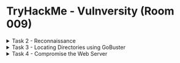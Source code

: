 #  TryHackMe - Vulnversity (Room 009)

<details><summary>Task 2 - Reconnaissance</summary>
<p>

## Task 2.2

### Q: Scan the box, how many ports are open?

A: 6

Walkthrough: Simply scan the machine using the `nmap -A -T4 <IP>` command to reveal open ports

![](/Vulnversity/images/nmap_scan.png)

## Task 2.3

### Q: What version of the Squid Proxy is running on the machine?

A: 3.5.12

Walkthrough: Found in the output of the nmap scan detailed above

## Task 2.4

### Q: How many ports will nmap scan if the flag -p-400 was used?

A: 400

Walkthrough: The `-p-` flag indicates a range of ports to scan. With 400 given at the end, this indicates it will scan port 1-400

## Task 2.5

### Q: Using the nmap flag -n, what will it not resolve?

A: DNS 

Walkthrough: Using the `nmap -h` command, we can see other flags. Scroll down and you will see the `-n` flag

![](/Vulnversity/images/nmap.png)

## Task 2.6

### Q: What is the most likely OS this machine is running

A: Ubuntu

Walkthrough: In SSH, it willt tell us the version of the package installed (Ubuntu). It also indicates Ubuntu through multiple other services such as HTTP as well

![](/Vulnversity/images/ubuntu.png)

## Task 2.7

### Q: What port is the web server running on?

A: 3333

Walkthrough: Scrolling down we can see that port 3333 is running the HTTP service. HTTP is used for websites and web servers

</p>
</details>

<details><summary>Task 3 - Locating Directories using GoBuster</summary>
<p>

## Task 3.1 - no answer needed

Run GoBuster with a wordlist using the `gobuster dir -u http://10.10.76.37:3333 -w /usr/share/wordlists/dirbuster/directory-list-2.3-medium.txt` command

## Task 3.2

### Q: What is the directory that has an upload form page?

A: /internal/

Walkthrough: Going through the GoBuster results and navigating to each page reveals that the /internal/ directory has an upload form

![](/Vulnversity/images/upload.png)

</p>
</details>

<details><summary>Task 4 - Compromise the Web Server</summary>
<p>
	
## Task 4.1

### Q: Try uploading a few file types to the server, what common extension seems to be blocked?

A: .php

Walkthrough: Since we know this is an Apache server thanks to the Nmap scan, we know that Apache typically works with .php files. There are multiple file extensions for PHP:

* .php
* .phtml
* .php3
* .php4
* .php5
* .phps

We can try uploading simple text documents modified to have these extensions and see what one is possibly blocked

![](/Vulnversity/images/php_tests.png)

Uploading the `.php` extension file presents a message stating that the extension is not allowed

![](/Vulnversity/images/banned.png)

## Task 4.2

To identify which extensions are not blocked, we can fuzz the upload form. To do this, use Burp Suite

## Task 4.3

### Q: What extension is allowed?

A: .phtml

Walkthrough: To begin, make a wordlist with the extensions presented earlier

![](/Vulnversity/images/phpext.png)

Next, upload a file and capture the request via Burp Suite and send it to Intruder. Click on `Payloads` and select the wordlist we created to load into it

Click the `Positions` tab, find the filename and `Add` to the extension

![](/Vulnversity/images/burp.png)

Run the attack and look at the results. The `.phtml` response will have a different length and include a different response than before

![](/Vulnversity/images/success.png)

## Task 4.4

We can use a PHP reverse shell as our payload. A reverse shell works by being called on the remote host and forcing this host to make a connection to us

We listen for incoming connections, upload and have our shell executed which will beacon out back to our listener

A good PHP reverse shell is located [here](https://github.com/pentestmonkey/php-reverse-shell/blob/master/php-reverse-shell.php)

To gain remote access to this machine, follow these steps:

1. Edit the PHP reverse shell file and edit the IP to be our VPN IP
2. Rename this file to php-reverse-shell.phtml
3. Listen for incoming connections using netcat via `nc -nvlp 1234`
4. Upload the shell and navigate to http://MACHINE_IP:3333/internal/uploads/php-reverse-shell.phtml and execute the payload
5. Get a connection back via netcat

![](/Vulnversity/images/changeip.png)

![](/Vulnversity/images/shell.png)

## Task 4.5

### Q: What is the name of the user who manages the webserver?

A: bill

Walkthrough: Navigate to the /home directory and have a look at the users. There is only one user

![](/Vulnversity/images/bill.png)

## Task 4.6

### Q: What is the user flag?

A: 8bd7992fbe8a6ad22a63361004cfcedb

Walkthrough: The `user.txt` flag in most CTFs is located on the Desktop of the user. Simply navigate to the Desktop and cat the .txt file. In this case, it is located inside `/home/bill/user.txt`

![](/Vulnversity/images/flag.png)

</p>
</details>